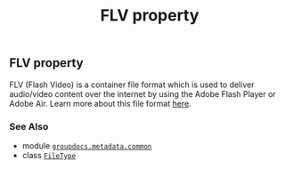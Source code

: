﻿---
title: FLV property
second_title: GroupDocs.Metadata for Python via .NET API References
description: 
type: docs
url: /python-net/groupdocs.metadata.common/filetype/flv/
is_root: false
weight: 320
---

## FLV property


FLV (Flash Video) is a container file format
which is used to deliver audio/video content over the internet by using the Adobe Flash Player or Adobe Air.
Learn more about this file format
[here](https://docs.fileformat.com/video/flv/).

### See Also
* module [`groupdocs.metadata.common`](../../)
* class [`FileType`](/metadata/python-net/groupdocs.metadata.common/filetype)
